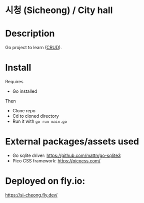 # 시청 (Sicheong) / City hall

# Description
Go project to learn ([CRUD](https://en.wikipedia.org/wiki/Create,_read,_update_and_delete)).

# Install
Requires
  - Go installed

Then
- Clone repo
- Cd to cloned directory
- Run it with `go run main.go`

# External packages/assets used
- Go sqlite driver: https://github.com/mattn/go-sqlite3
- Pico CSS framework: https://picocss.com/

# Deployed on fly.io:
https://si-cheong.fly.dev/
